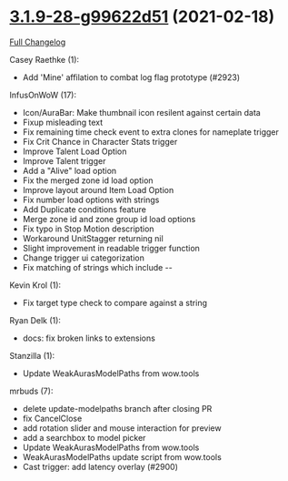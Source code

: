# [3.1.9-28-g99622d51](https://github.com/WeakAuras/WeakAuras2/tree/99622d51b4d8203c0d0976e6565e67165e5cd5eb) (2021-02-18)

[Full Changelog](https://github.com/WeakAuras/WeakAuras2/compare/3.1.9...99622d51b4d8203c0d0976e6565e67165e5cd5eb)

Casey Raethke (1):

- Add 'Mine' affilation to combat log flag prototype (#2923)

InfusOnWoW (17):

- Icon/AuraBar: Make thumbnail icon resilent against certain data
- Fixup misleading text
- Fix remaining time check event to extra clones for nameplate trigger
- Fix Crit Chance in Character Stats trigger
- Improve Talent Load Option
- Improve Talent trigger
- Add a "Alive" load option
- Fix the merged zone id load option
- Improve layout around Item Load Option
- Fix number load options with strings
- Add Duplicate conditions feature
- Merge zone id and zone group id load options
- Fix typo in Stop Motion description
- Workaround UnitStagger returning nil
- Slight improvement in readable trigger function
- Change trigger ui categorization
- Fix matching of strings which include --

Kevin Krol (1):

- Fix target type check to compare against a string

Ryan Delk (1):

- docs: fix broken links to extensions

Stanzilla (1):

- Update WeakAurasModelPaths from wow.tools

mrbuds (7):

- delete update-modelpaths branch after closing PR
- fix CancelClose
- add rotation slider and mouse interaction for preview
- add a searchbox to model picker
- Update WeakAurasModelPaths from wow.tools
- WeakAurasModelPaths update script from wow.tools
- Cast trigger: add latency overlay (#2900)


